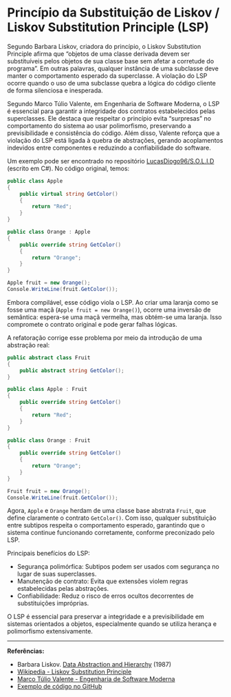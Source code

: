 # Princípio da Substituição de Liskov / Liskov Substitution Principle (LSP)

Segundo Barbara Liskov, criadora do princípio, o Liskov Substitution Principle afirma que “objetos de uma classe derivada devem ser substituíveis pelos objetos de sua classe base sem afetar a corretude do programa”. Em outras palavras, qualquer instância de uma subclasse deve manter o comportamento esperado da superclasse. A violação do LSP ocorre quando o uso de uma subclasse quebra a lógica do código cliente de forma silenciosa e inesperada.

Segundo Marco Túlio Valente, em Engenharia de Software Moderna, o LSP é essencial para garantir a integridade dos contratos estabelecidos pelas superclasses. Ele destaca que respeitar o princípio evita “surpresas” no comportamento do sistema ao usar polimorfismo, preservando a previsibilidade e consistência do código. Além disso, Valente reforça que a violação do LSP está ligada à quebra de abstrações, gerando acoplamentos indevidos entre componentes e reduzindo a confiabilidade do software.

Um exemplo pode ser encontrado no repositório [LucasDiogo96/S.O.L.I.D](https://github.com/LucasDiogo96/S.O.L.I.D/tree/main/3%20-%20Liskov%20Substitution) (escrito em C#). No código original, temos:

```csharp
public class Apple
{
    public virtual string GetColor()
    {
        return "Red";
    }
}

public class Orange : Apple
{
    public override string GetColor()
    {
        return "Orange";
    }
}

Apple fruit = new Orange();
Console.WriteLine(fruit.GetColor());
```

Embora compilável, esse código viola o LSP. Ao criar uma laranja como se fosse uma maçã (`Apple fruit = new Orange()`), ocorre uma inversão de semântica: espera-se uma maçã vermelha, mas obtém-se uma laranja. Isso compromete o contrato original e pode gerar falhas lógicas.

A refatoração corrige esse problema por meio da introdução de uma abstração real:

```csharp
public abstract class Fruit
{
    public abstract string GetColor();
}

public class Apple : Fruit
{
    public override string GetColor()
    {
        return "Red";
    }
}

public class Orange : Fruit
{
    public override string GetColor()
    {
        return "Orange";
    }
}

Fruit fruit = new Orange();
Console.WriteLine(fruit.GetColor());
```

Agora, `Apple` e `Orange` herdam de uma classe base abstrata `Fruit`, que define claramente o contrato `GetColor()`. Com isso, qualquer substituição entre subtipos respeita o comportamento esperado, garantindo que o sistema continue funcionando corretamente, conforme preconizado pelo LSP.

Principais benefícios do LSP:

- Segurança polimórfica: Subtipos podem ser usados com segurança no lugar de suas superclasses.
- Manutenção de contrato: Evita que extensões violem regras estabelecidas pelas abstrações.
- Confiabilidade: Reduz o risco de erros ocultos decorrentes de substituições impróprias.

O LSP é essencial para preservar a integridade e a previsibilidade em sistemas orientados a objetos, especialmente quando se utiliza herança e polimorfismo extensivamente.

---

**Referências:**

* Barbara Liskov. [Data Abstraction and Hierarchy](https://www.cs.tufts.edu/~nr/cs257/archive/barbara-liskov/data-abstraction-and-hierarchy.pdf) (1987)
* [Wikipedia - Liskov Substitution Principle](https://pt.wikipedia.org/wiki/Princ%C3%ADpio_da_substitui%C3%A7%C3%A3o_de_Liskov)
* [Marco Túlio Valente - Engenharia de Software Moderna](https://engsoftmoderna.info/cap5.html)
* [Exemplo de código no GitHub](https://github.com/LucasDiogo96/S.O.L.I.D/tree/main/3%20-%20Liskov%20Substitution)

